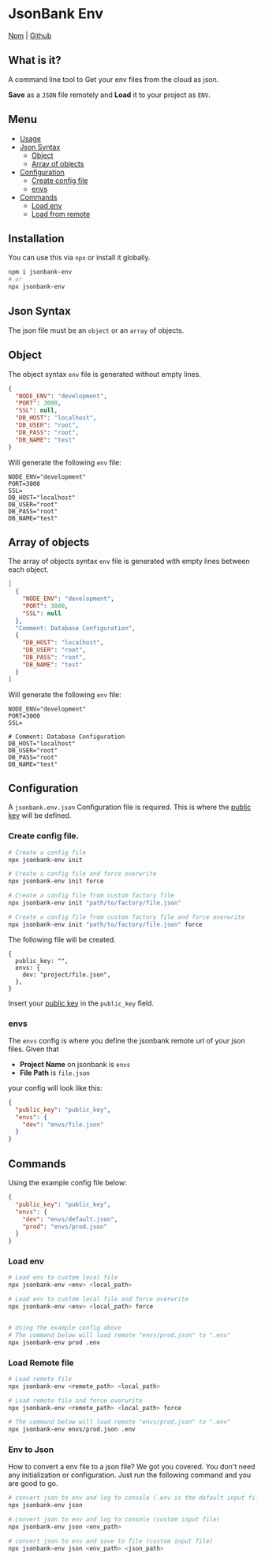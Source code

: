 # JsonBank Env

[Npm](https://www.npmjs.com/package/jsonbank-env) | [Github](https://https://github.com/jsonbankio/jsonbank-env.git)

## What is it?

A command line tool to Get your env files from the cloud as json.

**Save** as a `JSON` file remotely and **Load** it to your project as `ENV`.

## Menu

- [Usage](#installation)
- [Json Syntax](#json-syntax)
  - [Object](#object)
  - [Array of objects](#array-of-objects)
- [Configuration](#configuration)
  - [Create config file](#create-config-file)
  - [envs](#envs)
- [Commands](#commands)
  - [Load env](#load-env)
  - [Load from remote](#load-remote-file)

## Installation

You can use this via `npx` or install it globally.

```bash
npm i jsonbank-env
# or
npx jsonbank-env
```

## Json Syntax

The json file must be an `object` or an `array` of objects.

## Object

The object syntax `env` file is generated without empty lines.

```json
{
  "NODE_ENV": "development",
  "PORT": 3000,
  "SSL": null,
  "DB_HOST": "localhost",
  "DB_USER": "root",
  "DB_PASS": "root",
  "DB_NAME": "test"
}
```

Will generate the following `env` file:

```env
NODE_ENV="development"
PORT=3000
SSL=
DB_HOST="localhost"
DB_USER="root"
DB_PASS="root"
DB_NAME="test"
```

## Array of objects

The array of objects syntax `env` file is generated with empty lines between each object.

```json
[
  {
    "NODE_ENV": "development",
    "PORT": 3000,
    "SSL": null
  },
  "Comment: Database Configuration",
  {
    "DB_HOST": "localhost",
    "DB_USER": "root",
    "DB_PASS": "root",
    "DB_NAME": "test"
  }
]
```

Will generate the following `env` file:

```env
NODE_ENV="development"
PORT=3000
SSL=

# Comment: Database Configuration
DB_HOST="localhost"
DB_USER="root"
DB_PASS="root"
DB_NAME="test"
```

## Configuration

A `jsonbank.env.json` Configuration file is required. This is where the [public key](https://jsonbank.io/settings/api) will be defined.

### Create config file.

```bash
# Create a config file
npx jsonbank-env init

# Create a config file and force overwrite
npx jsonbank-env init force

# Create a config file from custom factory file
npx jsonbank-env init "path/to/factory/file.json"

# Create a config file from custom factory file and force overwrite
npx jsonbank-env init "path/to/factory/file.json" force
```

The following file will be created.

```json5
{
  public_key: "",
  envs: {
    dev: "project/file.json",
  },
}
```

Insert your [public key](https://jsonbank.io/settings/api) in the `public_key` field.

### envs

The `envs` config is where you define the jsonbank remote url of your json files. Given that

- **Project Name** on jsonbank is `envs`
- **File Path** is `file.json`

your config will look like this:

```json
{
  "public_key": "public_key",
  "envs": {
    "dev": "envs/file.json"
  }
}
```

## Commands

Using the example config file below:

```json
{
  "public_key": "public_key",
  "envs": {
    "dev": "envs/default.json",
    "prod": "envs/prod.json"
  }
}
```

### Load env

```bash
# Load env to custom local file
npx jsonbank-env <env> <local_path>

# Load env to custom local file and force overwrite
npx jsonbank-env <env> <local_path> force


# Using the example config above
# The command below will load remote "envs/prod.json" to ".env"
npx jsonbank-env prod .env
```

### Load Remote file

```bash
# Load remote file
npx jsonbank-env <remote_path> <local_path>

# Load remote file and force overwrite
npx jsonbank-env <remote_path> <local_path> force

# The command below will load remote "envs/prod.json" to ".env"
npx jsonbank-env envs/prod.json .env
```


### Env to Json
How to convert a env file to a json file?
We got you covered. You don't need any initialization or configuration. Just run the following command and you are good to go.

```bash
# convert json to env and log to console (.env is the default input file)
npx jsonbank-env json

# convert json to env and log to console (custom input file)
npx jsonbank-env json <env_path>

# convert json to env and save to file (custom input file)
npx jsonbank-env json <env_path> <json_path>
```